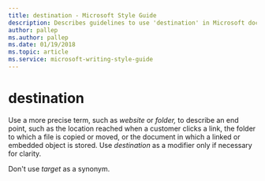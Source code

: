 ```yaml
---
title: destination - Microsoft Style Guide
description: Describes guidelines to use 'destination' in Microsoft documents and provides alternate examples.
author: pallep
ms.author: pallep
ms.date: 01/19/2018
ms.topic: article
ms.service: microsoft-writing-style-guide
---
```


# destination

Use a more precise term, such as *website* or *folder,* to
describe an end point, such as the location reached when a
customer clicks a link, the folder to which a file is copied or
moved, or the document in which a linked or embedded object is
stored. Use *destination* as a modifier only if necessary for clarity.

Don't use *target* as a synonym.
